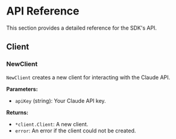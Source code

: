 # API Reference

This section provides a detailed reference for the SDK's API.

## Client

### NewClient

`NewClient` creates a new client for interacting with the Claude API.

**Parameters:**

*   `apiKey` (string): Your Claude API key.

**Returns:**

*   `*client.Client`: A new client.
*   `error`: An error if the client could not be created.
